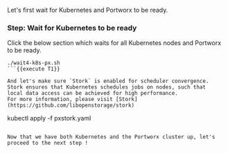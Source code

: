 Let's first wait for Kubernetes and Portworx to be ready.

### Step: Wait for Kubernetes to be ready

Click the below section which waits for all Kubernetes nodes and Portworx to be ready.
```
./wait4-k8s-px.sh
```{{execute T1}}

And let's make sure `Stork` is enabled for scheduler convergence.
Stork ensures that Kubernetes schedules jobs on nodes, such that
local data access can be achieved for high performance.
For more information, please visit [Stork](https://github.com/libopenstorage/stork)
```
kubectl apply -f pxstork.yaml
```{{execute T1}}

Now that we have both Kubernetes and the Portworx cluster up, let's proceed to the next step !
